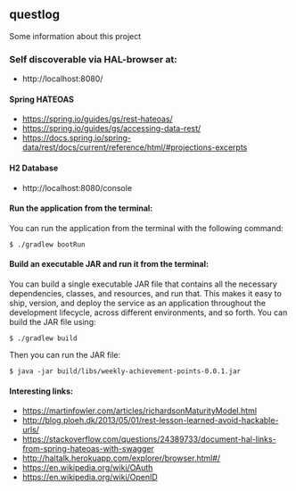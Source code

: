 ## questlog

Some information about this project

### Self discoverable via HAL-browser at:

* http://localhost:8080/


#### Spring HATEOAS

* https://spring.io/guides/gs/rest-hateoas/
* https://spring.io/guides/gs/accessing-data-rest/
* https://docs.spring.io/spring-data/rest/docs/current/reference/html/#projections-excerpts


#### H2 Database

* http://localhost:8080/console


#### Run the application from the terminal:

You can run the application from the terminal with the following command:

`$ ./gradlew bootRun`


#### Build an executable JAR and run it from the terminal:

You can build a single executable JAR file that contains all the necessary dependencies, classes, and resources, and run that. This makes it easy to ship, version, and deploy the service as an application throughout the development lifecycle, across different environments, and so forth.
You can build the JAR file using: 

`$ ./gradlew build`

Then you can run the JAR file:

`$ java -jar build/libs/weekly-achievement-points-0.0.1.jar`


#### Interesting links:

* https://martinfowler.com/articles/richardsonMaturityModel.html
* http://blog.ploeh.dk/2013/05/01/rest-lesson-learned-avoid-hackable-urls/
* https://stackoverflow.com/questions/24389733/document-hal-links-from-spring-hateoas-with-swagger
* http://haltalk.herokuapp.com/explorer/browser.html#/
* https://en.wikipedia.org/wiki/OAuth
* https://en.wikipedia.org/wiki/OpenID
